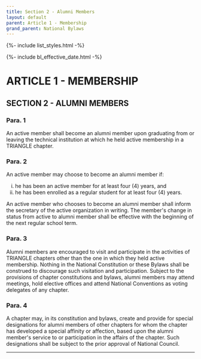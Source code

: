 ```yaml
---
title: Section 2 - Alumni Members
layout: default
parent: Article 1 - Membership
grand_parent: National Bylaws
---
```


{%- include list_styles.html -%}

{%- include bl_effective_date.html -%}

# ARTICLE 1 - MEMBERSHIP

## SECTION 2 - ALUMNI MEMBERS

### Para. 1

An active member shall become an alumni member upon graduating
from  or leaving the technical institution at which he held
active membership in a TRIANGLE chapter.

### Para. 2

An active member may choose to become an alumni member if:

<ol type="i">
<li>he has been an active member for at least four (4) years, and</li>
<li>he has been enrolled as a regular student for at least four
(4) years.</li>
</ol>

An active member who chooses to become an alumni member shall
inform the secretary of the active organization in writing.  The
member's change in status from active to alumni member shall be
effective with the beginning of the next regular school term.

### Para. 3

Alumni members are encouraged to visit and participate in the
activities of TRIANGLE chapters other than the one in which they
held active membership.  Nothing in the National Constitution or
these Bylaws shall be construed to discourage such visitation and
participation. Subject to the provisions of chapter constitutions
and bylaws, alumni members may attend meetings, hold elective
offices and attend National Conventions as voting delegates of
any chapter.

### Para. 4

A chapter may, in its constitution and bylaws, create and provide
for special designations for alumni members of other chapters for
whom the chapter has developed a special affinity or affection,
based upon the alumni member's service to or participation in the
affairs of the chapter. Such designations shall be subject to the
prior approval of National Council.

----
